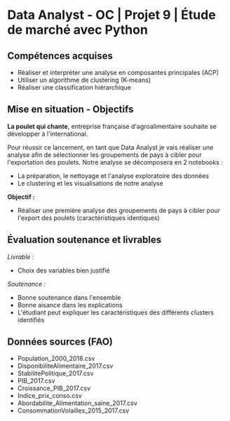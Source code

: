 # Data Analyst - OC | Projet 9 | Étude de marché avec Python

## Compétences acquises
- Réaliser et interpréter une analyse en composantes principales (ACP)
- Utiliser un algorithme de clustering (K-means)
- Réaliser une classification hiérarchique

## Mise en situation - Objectifs
**La poulet qui chante**, entreprise française d'agroalimentaire souhaite se développer à l'international. 

Pour réussir ce lancement, en tant que Data Analyst je vais réaliser une analyse afin de sélectionner les groupements de pays à cibler pour l'exportation des poulets. 
Notre analyse se décomposera en 2 notebooks : 
- La préparation, le nettoyage et l'analyse exploratoire des données
- Le  clustering et les visualisations de notre analyse

**Objectif :**
- Réaliser une première analyse des groupements de pays à cibler pour l'export des poulets (caractéristiques identiques)

## Évaluation soutenance et livrables
*Livrable :*
- Choix des variables bien justifié

*Soutenance :*
- Bonne soutenance dans l'ensemble
- Bonne aisance dans les explications
- L'étudiant peut expliquer les caractéristiques des différents clusters identifiés

## Données sources (FAO)
- Population_2000_2018.csv 
- DisponibiliteAlimentaire_2017.csv 
- StabilitePolitique_2017.csv 
- PIB_2017.csv 
- Croissance_PIB_2017.csv 
- Indice_prix_conso.csv 
- Abordabilite_Alimentation_saine_2017.csv 
- ConsommationVolailles_2015_2017.csv  
